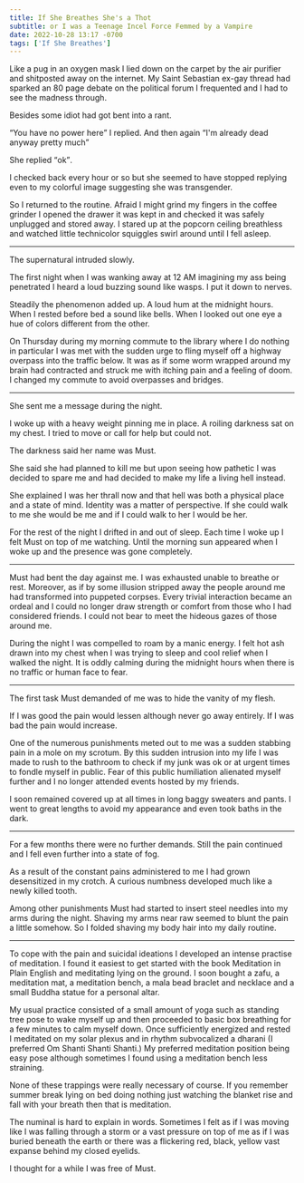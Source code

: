 ```yaml
---
title: If She Breathes She's a Thot
subtitle: or I was a Teenage Incel Force Femmed by a Vampire
date: 2022-10-28 13:17 -0700
tags: ['If She Breathes']
---
```

Like a pug in an oxygen mask I lied down on the carpet by the air
purifier and shitposted away on the internet.  My Saint Sebastian
ex-gay thread had sparked an 80 page debate on the political forum I
frequented and I had to see the madness through.

Besides some idiot had got bent into a rant.

<q>You have no power here</q> I replied.  And then again <q>I'm already dead
anyway pretty much</q>

She replied <q>ok</q>.

I checked back every hour or so but she seemed to have stopped
replying even to my colorful image suggesting she was transgender.

So I returned to the routine.  Afraid I might grind my fingers in the
coffee grinder I opened the drawer it was kept in and checked it was
safely unplugged and stored away.  I stared up at the popcorn ceiling
breathless and watched little technicolor squiggles swirl around until
I fell asleep.

***

The supernatural intruded slowly.

The first night when I was wanking away at 12&nbsp;<abbr>AM</abbr>
imagining my ass being penetrated I heard a loud buzzing sound like
wasps.  I put it down to nerves.

Steadily the phenomenon added up.  A loud hum at the midnight hours.
When I rested before bed a sound like bells.  When I looked out one
eye a hue of colors different from the other.

On Thursday during my morning commute to the library where I do
nothing in particular I was met with the sudden urge to fling myself
off a highway overpass into the traffic below.  It was as if some worm
wrapped around my brain had contracted and struck me with itching pain
and a feeling of doom.  I changed my commute to avoid overpasses and
bridges.

***

She sent me a message during the night.

I woke up with a heavy weight pinning me in place.  A roiling darkness
sat on my chest.  I tried to move or call for help but could not.

The darkness said her name was Must.

She said she had planned to kill me but upon seeing how pathetic I was
decided to spare me and had decided to make my life a living hell
instead.

She explained I was her thrall now and that hell was both a physical
place and a state of mind.  Identity was a matter of perspective.  If
she could walk to me she would be me and if I could walk to her I
would be her.

For the rest of the night I drifted in and out of sleep.  Each time I
woke up I felt Must on top of me watching.  Until the morning sun
appeared when I woke up and the presence was gone completely.

***

Must had bent the day against me.  I was exhausted unable to breathe
or rest.  Moreover, as if by some illusion stripped away the people
around me had transformed into puppeted corpses.  Every trivial
interaction became an ordeal and I could no longer draw strength or
comfort from those who I had considered friends.  I could not bear to
meet the hideous gazes of those around me.

During the night I was compelled to roam by a manic energy.  I felt
hot ash drawn into my chest when I was trying to sleep and cool relief
when I walked the night.  It is oddly calming during the midnight
hours when there is no traffic or human face to fear.

***

The first task Must demanded of me was to hide the vanity of my flesh.

If I was good the pain would lessen although never go away entirely.
If I was bad the pain would increase.

One of the numerous punishments meted out to me was a sudden stabbing
pain in a mole on my scrotum.  By this sudden intrusion into my life I
was made to rush to the bathroom to check if my junk was ok or at
urgent times to fondle myself in public.  Fear of this public
humiliation alienated myself further and I no longer attended events
hosted by my friends.

I soon remained covered up at all times in long baggy sweaters and
pants.  I went to great lengths to avoid my appearance and even took
baths in the dark.

***

For a few months there were no further demands.  Still the pain
continued and I fell even further into a state of fog.

As a result of the constant pains administered to me I had grown
desensitized in my crotch.  A curious numbness developed much like a
newly killed tooth.

Among other punishments Must had started to insert steel needles into
my arms during the night.  Shaving my arms near raw seemed to blunt
the pain a little somehow.  So I folded shaving my body hair into my
daily routine.

***

To cope with the pain and suicidal ideations I developed an intense
practise of meditation.  I found it easiest to get started with the
book Meditation in Plain English and meditating lying on the ground.
I soon bought a zafu, a meditation mat, a meditation bench, a mala
bead braclet and necklace and a small Buddha statue for a personal
altar.

My usual practice consisted of a small amount of yoga such as standing
tree pose to wake myself up and then proceeded to basic box breathing
for a few minutes to calm myself down.  Once sufficiently energized
and rested I meditated on my solar plexus and in rhythm subvocalized a
dharani (I preferred Om Shanti Shanti Shanti.)  My preferred
meditation position being easy pose although sometimes I found using a
meditation bench less straining.

None of these trappings were really necessary of course.  If you
remember summer break lying on bed doing nothing just watching the
blanket rise and fall with your breath then that is meditation.

The numinal is hard to explain in words.  Sometimes I felt as if I was
moving like I was falling through a storm or a vast pressure on top of
me as if I was buried beneath the earth or there was a flickering red,
black, yellow vast expanse behind my closed eyelids.

I thought for a while I was free of Must.
